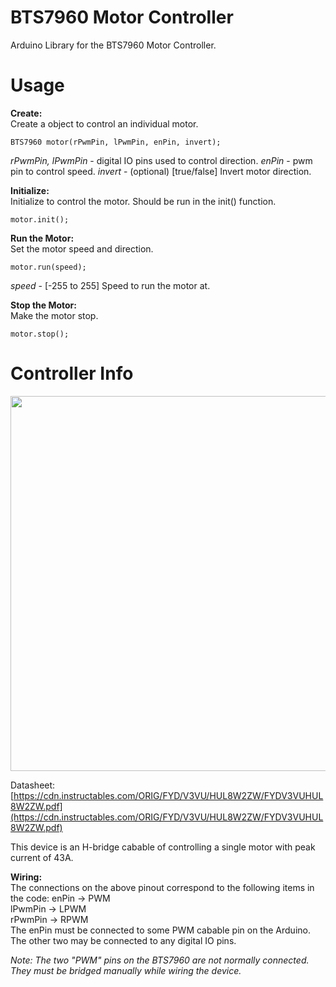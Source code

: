 
# BTS7960 Motor Controller  
Arduino Library for the BTS7960 Motor Controller. 

# Usage  
**Create:**  
Create a object to control an individual motor.  

    BTS7960 motor(rPwmPin, lPwmPin, enPin, invert);  

*rPwmPin, lPwmPin* - digital IO pins used to control direction.
*enPin* - pwm pin to control speed.
*invert* - (optional) [true/false] Invert motor direction.
  

**Initialize:**  
Initialize to control the motor. Should be run in the init() function.

    motor.init();

  
**Run the Motor:**  
Set the motor speed and direction.

    motor.run(speed);

*speed* - [-255 to 255] Speed to run the motor at.


**Stop the Motor:**  
Make the motor stop.

    motor.stop();


  
# Controller Info  
<img src="https://cdn.instructables.com/F3W/PCEK/JVH3KZLD/F3WPCEKJVH3KZLD.LARGE.jpg" width="600" />

Datasheet: [https://cdn.instructables.com/ORIG/FYD/V3VU/HUL8W2ZW/FYDV3VUHUL8W2ZW.pdf](https://cdn.instructables.com/ORIG/FYD/V3VU/HUL8W2ZW/FYDV3VUHUL8W2ZW.pdf)

This device is an H-bridge cabable of controlling a single motor with peak current of 43A.

**Wiring:**  
The connections on the above pinout correspond to the following items in the code:
enPin -> PWM  
lPwmPin -> LPWM  
rPwmPin -> RPWM  
The enPin must be connected to some PWM cabable pin on the Arduino. The other two may be connected to any digital IO pins.

*Note: The two "PWM" pins on the BTS7960 are not normally connected. They must be bridged manually while wiring the device.*
